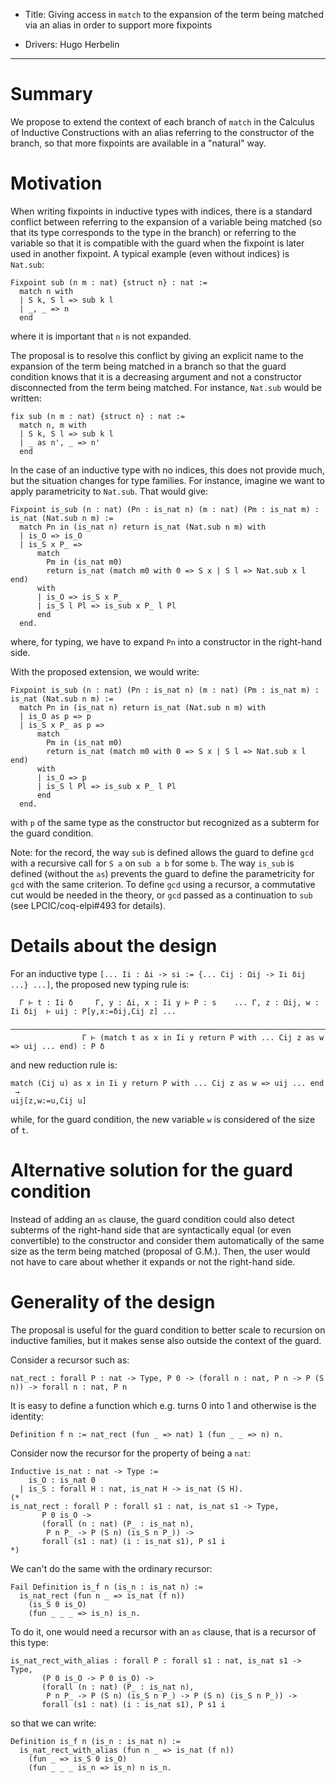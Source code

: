 - Title: Giving access in `match` to the expansion of the term being matched via an alias in order to support more fixpoints

- Drivers: Hugo Herbelin

----

# Summary

We propose to extend the context of each branch of `match` in the Calculus of Inductive Constructions with an alias referring to the constructor of the branch, so that more fixpoints are available in a "natural" way.

# Motivation

When writing fixpoints in inductive types with indices, there is a standard conflict between referring to the expansion of a variable being matched (so that its type corresponds to the type in the branch) or referring to the variable so that it is compatible with the guard when the fixpoint is later used in another fixpoint. A typical example (even without indices) is `Nat.sub`:
```coq
Fixpoint sub (n m : nat) {struct n} : nat :=
  match n with
  | S k, S l => sub k l
  | _, _ => n
  end
```
where it is important that `n` is not expanded.

The proposal is to resolve this conflict by giving an explicit name to the expansion of the term being matched in a branch so that the guard condition knows that it is a decreasing argument and not a constructor disconnected from the term being matched. For instance, `Nat.sub` would be written:
```coq
fix sub (n m : nat) {struct n} : nat :=
  match n, m with
  | S k, S l => sub k l
  | _ as n', _ => n'
  end
```

In the case of an inductive type with no indices, this does not provide much, but the situation changes for type families. For instance, imagine we want to apply parametricity to `Nat.sub`. That would give:
```coq
Fixpoint is_sub (n : nat) (Pn : is_nat n) (m : nat) (Pm : is_nat m) : is_nat (Nat.sub n m) :=
  match Pn in (is_nat n) return is_nat (Nat.sub n m) with
  | is_O => is_O
  | is_S x P_ =>
      match
        Pm in (is_nat m0)
        return is_nat (match m0 with 0 => S x | S l => Nat.sub x l end)
      with
      | is_O => is_S x P_
      | is_S l Pl => is_sub x P_ l Pl
      end
  end.
```
where, for typing, we have to expand `Pn` into a constructor in the right-hand side.

With the proposed extension, we would write:
```coq
Fixpoint is_sub (n : nat) (Pn : is_nat n) (m : nat) (Pm : is_nat m) : is_nat (Nat.sub n m) :=
  match Pn in (is_nat n) return is_nat (Nat.sub n m) with
  | is_O as p => p
  | is_S x P_ as p =>
      match
        Pm in (is_nat m0)
        return is_nat (match m0 with 0 => S x | S l => Nat.sub x l end)
      with
      | is_O => p
      | is_S l Pl => is_sub x P_ l Pl
      end
  end.
```
with `p` of the same type as the constructor but recognized as a subterm for the guard condition.

Note: for the record, the way `sub` is defined allows the guard to define `gcd` with a recursive call for `S a` on `sub a b` for some `b`. The way `is_sub` is defined (without the `as`) prevents the guard to define the parametricity for `gcd` with the same criterion. To define `gcd` using a recursor, a commutative cut would be needed in the theory, or `gcd` passed as a continuation to `sub` (see LPCIC/coq-elpi#493 for details).

# Details about the design

For an inductive type `[... Ii : Δi -> si := {... Cij : Ωij -> Ii δij ...} ...]`, the proposed new typing rule is:
```
  Γ ⊢ t : Ii δ     Γ, y : Δi, x : Ii y ⊢ P : s    ... Γ, z : Ωij, w : Ii δij  ⊢ uij : P[y,x:=δij,Cij z] ...
  ————————————————————————————————————————————————————————————————————————————————————————————————————
                Γ ⊢ (match t as x in Ii y return P with ... Cij z as w => uij ... end) : P δ
```
and new reduction rule is:
```
match (Cij u) as x in Ii y return P with ... Cij z as w => uij ... end
 →
uij[z,w:=u,Cij u]
```
while, for the guard condition, the new variable `w` is considered of the size of `t`.

# Alternative solution for the guard condition

Instead of adding an `as` clause, the guard condition could also detect subterms of the right-hand side that are syntactically equal (or even convertible) to the constructor and consider them automatically of the same size as the term being matched (proposal of G.M.). Then, the user would not have to care about whether it expands or not the right-hand side.

# Generality of the design

The proposal is useful for the guard condition to better scale to recursion on inductive families, but it makes sense also outside the context of the guard.

Consider a recursor such as:
```
nat_rect : forall P : nat -> Type, P 0 -> (forall n : nat, P n -> P (S n)) -> forall n : nat, P n
```
It is easy to define a function which e.g. turns 0 into 1 and otherwise is the identity:
```
Definition f n := nat_rect (fun _ => nat) 1 (fun _ _ => n) n.
```

Consider now the recursor for the property of being a `nat`:
```
Inductive is_nat : nat -> Type :=
    is_O : is_nat 0
  | is_S : forall H : nat, is_nat H -> is_nat (S H).
(*
is_nat_rect : forall P : forall s1 : nat, is_nat s1 -> Type,
       P 0 is_O ->
       (forall (n : nat) (P_ : is_nat n),
        P n P_ -> P (S n) (is_S n P_)) ->
       forall (s1 : nat) (i : is_nat s1), P s1 i
*)
```
We can't do the same with the ordinary recursor:
```
Fail Definition is_f n (is_n : is_nat n) :=
  is_nat_rect (fun n _ => is_nat (f n))
    (is_S 0 is_O)
    (fun _ _ _ => is_n) is_n.
```
To do it, one would need a recursor with an `as` clause, that is a recursor of this type:
```
is_nat_rect_with_alias : forall P : forall s1 : nat, is_nat s1 -> Type,
       (P 0 is_O -> P 0 is_O) ->
       (forall (n : nat) (P_ : is_nat n),
        P n P_ -> P (S n) (is_S n P_) -> P (S n) (is_S n P_)) ->
       forall (s1 : nat) (i : is_nat s1), P s1 i
```
so that we can write:
```
Definition is_f n (is_n : is_nat n) :=
  is_nat_rect_with_alias (fun n _ => is_nat (f n))
    (fun _ => is_S 0 is_O)
    (fun _ _ _ is_n => is_n) n is_n.
```

